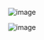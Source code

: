 ![image](https://github.com/Chengli888/Jidong-online-shopping-website/jidong/image-folder/page1.jpg)

![image](https://github.com/Chengli888/Jidong-online-shopping-website/jidong/image-folder/page2.jpg)

